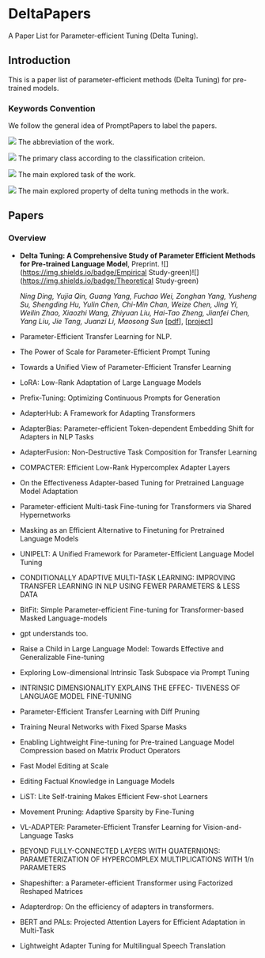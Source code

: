 # DeltaPapers
A Paper List for Parameter-efficient Tuning (Delta Tuning).

## Introduction
This is a paper list of parameter-efficient methods (Delta Tuning) for pre-trained models. 


### Keywords Convention

We follow the general idea of PromptPapers to label the papers. 

![](https://img.shields.io/badge/T5-blue) The abbreviation of the work.

![](https://img.shields.io/badge/Specification-red) The primary class according to the classification criteion.

![](https://img.shields.io/badge/Generation-brown) The main explored task of the work.

![](https://img.shields.io/badge/MultiTask-green) The main explored property of delta tuning methods in the work.

## Papers

### Overview

- **Delta Tuning: A Comprehensive Study of Parameter Efficient Methods for Pre-trained Language Model**, Preprint. ![](https://img.shields.io/badge/Empirical Study-green)![](https://img.shields.io/badge/Theoretical Study-green)

  *Ning Ding, Yujia Qin, Guang Yang, Fuchao Wei, Zonghan Yang, Yusheng Su, Shengding Hu, Yulin Chen, Chi-Min Chan, Weize Chen, Jing Yi, Weilin Zhao, Xiaozhi Wang, Zhiyuan Liu, Hai-Tao Zheng, Jianfei Chen, Yang Liu, Jie Tang, Juanzi Li, Maosong Sun* [[pdf](https://arxiv.org/abs/2203.06904)], [[project](https://github.com/thunlp/OpenDelta)] 

- Parameter-Efficient Transfer Learning for NLP. 

- The Power of Scale for Parameter-Efficient Prompt Tuning

- Towards a Unified View of Parameter-Efficient Transfer Learning

- LoRA: Low-Rank Adaptation of Large Language Models

- Prefix-Tuning: Optimizing Continuous Prompts for Generation

- AdapterHub: A Framework for Adapting Transformers

- AdapterBias: Parameter-efficient Token-dependent Embedding Shift for Adapters in NLP Tasks

- AdapterFusion: Non-Destructive Task Composition for Transfer Learning

- COMPACTER: Efficient Low-Rank Hypercomplex Adapter Layers

- On the Effectiveness Adapter-based Tuning for Pretrained Language Model Adaptation

- Parameter-efficient Multi-task Fine-tuning for Transformers via Shared Hypernetworks

- Masking as an Efficient Alternative to Finetuning for Pretrained Language Models

- UNIPELT: A Unified Framework for Parameter-Efficient Language Model Tuning

- CONDITIONALLY ADAPTIVE MULTI-TASK LEARNING: IMPROVING TRANSFER LEARNING IN NLP USING FEWER PARAMETERS & LESS DATA

- BitFit: Simple Parameter-efficient Fine-tuning for Transformer-based Masked Language-models

- gpt understands too.

- Raise a Child in Large Language Model: Towards Effective and Generalizable Fine-tuning

- Exploring Low-dimensional Intrinsic Task Subspace via Prompt Tuning

- INTRINSIC DIMENSIONALITY EXPLAINS THE EFFEC- TIVENESS OF LANGUAGE MODEL FINE-TUNING

- Parameter-Efficient Transfer Learning with Diff Pruning

- Training Neural Networks with Fixed Sparse Masks

- Enabling Lightweight Fine-tuning for Pre-trained Language Model Compression based on Matrix Product Operators

- Fast Model Editing at Scale

- Editing Factual Knowledge in Language Models

- LiST: Lite Self-training Makes Efficient Few-shot Learners

- Movement Pruning: Adaptive Sparsity by Fine-Tuning

- VL-ADAPTER: Parameter-Efficient Transfer Learning for Vision-and-Language Tasks

- BEYOND FULLY-CONNECTED LAYERS WITH QUATERNIONS: PARAMETERIZATION OF HYPERCOMPLEX MULTIPLICATIONS WITH 1/n PARAMETERS

- Shapeshifter: a Parameter-efficient Transformer using Factorized Reshaped Matrices

- Adapterdrop: On the efficiency of adapters in transformers.

- BERT and PALs: Projected Attention Layers for Efficient Adaptation in Multi-Task

- Lightweight Adapter Tuning for Multilingual Speech Translation

